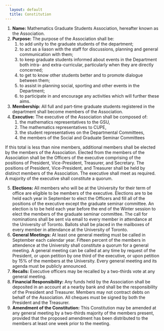 ```yaml
---
  layout: default
  title: Constitution
---
```


1. **Name:** Mathematics Graduate Students Association, hereafter known as the Association.
2. **Purpose:** The purpose of the Association shall be:
    1. to add unity to the graduate students of the department;
    2. to act as a liason with the staff for discussions, planning and general communication with them;
    3. to keep graduate students informed about events in the Department both intra- and extra-curricular, particularly when they are directly concerned;
    4. to get to know other students better and to promote dialogue between them;
    5. to assist in planning social, sporting and other events in the Department;
    6. to participate in and encourage any activities which will further these aims.
3. **Membership:** All full and part-time graduate students registered in the department shall become members of the Association.
4. **Executive:** The executive of the Association shall be composed of:
    1. the mathematics representatives to the GSU,
    2. The mathematics representatives to CUPE,
    3. the student representatives on the Departmental Committees,
    4. the members of the Social and Graduate Seminar Committees

If this total is less than nine members, additional members shall be elected by the members of the Association. Elected from the members of the Association shall be the Officers of the executive comprising of the positions of President, Vice-President, Treasurer, and Secretary. The positions of President, Vice-President, and Treasurer shall be held by distinct members of the Association. The executive shall meet as required. A majority of the executive shall constitute a quorum.

5. **Elections:** All members who will be at the University for their term of office are eligible to be members of the executive. Elections are to be held each year in September to elect the Officers and fill all of the positions of the executive except the graduate seminar committee. An election is to be held each year before the end of the Winter session to elect the members of the graduate seminar committee. The call for nominations shall be sent via email to every member in attendance at the University of Toronto. Ballots shall be placed in the mailboxes of every member in attendance at the University of Toronto.
6. **General Meetings:** At least one general meeting must be called in September each calendar year. Fifteen percent of the members in attendence at the University shall constitute a quorum for a general meeting. A general meeting can be called at any time by request of the President, or upon petition by one third of the executive, or upon petition by 15% of the members at the University. Every general meeting and its agenda must be publicly announced.
7. **Recalls:** Executive officers may be recalled by a two-thirds vote at any general meeting.
8. **Financial Responsibility:** Any funds held by the Association shall be deposited in an account at a nearby bank and shall be the responsibility of the President and Treasurer. Members may not contract debts on behalf of the Association. All cheques must be signed by both the President and the Treasurer.
9. **Amendment of the Constitution:** This Constitution may be amended at any general meeting by a two-thirds majority of the members present, provided that the proposed amendment has been distributed to the members at least one week prior to the meeting.

